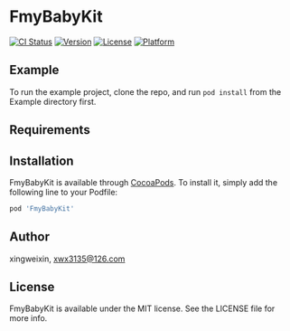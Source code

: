 # FmyBabyKit

[![CI Status](https://img.shields.io/travis/xingweixin/FmyBabyKit.svg?style=flat)](https://travis-ci.org/xingweixin/FmyBabyKit)
[![Version](https://img.shields.io/cocoapods/v/FmyBabyKit.svg?style=flat)](https://cocoapods.org/pods/FmyBabyKit)
[![License](https://img.shields.io/cocoapods/l/FmyBabyKit.svg?style=flat)](https://cocoapods.org/pods/FmyBabyKit)
[![Platform](https://img.shields.io/cocoapods/p/FmyBabyKit.svg?style=flat)](https://cocoapods.org/pods/FmyBabyKit)

## Example

To run the example project, clone the repo, and run `pod install` from the Example directory first.

## Requirements

## Installation

FmyBabyKit is available through [CocoaPods](https://cocoapods.org). To install
it, simply add the following line to your Podfile:

```ruby
pod 'FmyBabyKit'
```

## Author

xingweixin, xwx3135@126.com

## License

FmyBabyKit is available under the MIT license. See the LICENSE file for more info.

